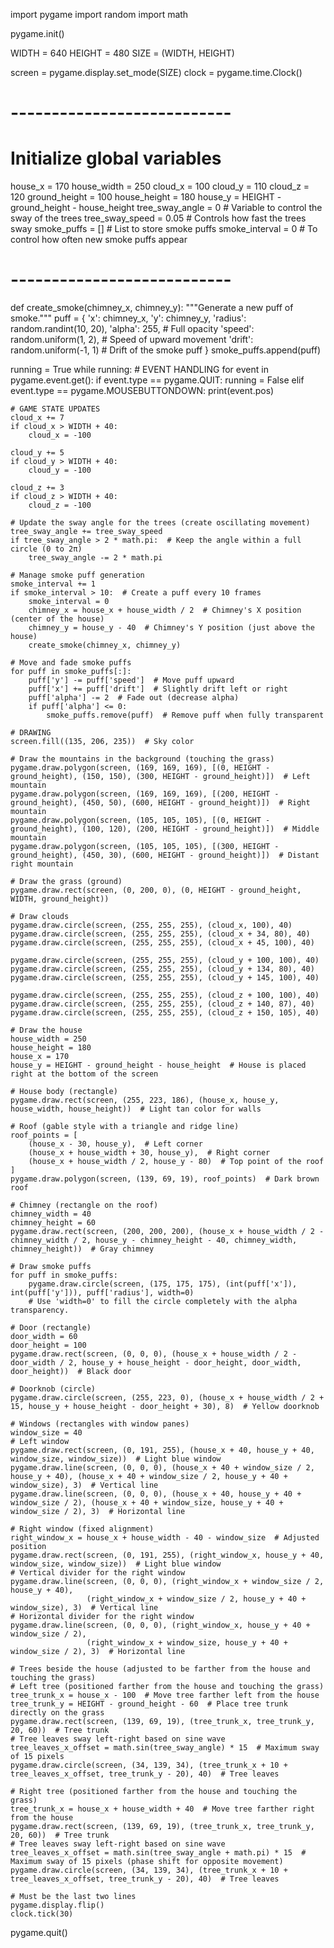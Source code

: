 import pygame
import random
import math

pygame.init()

WIDTH = 640
HEIGHT = 480
SIZE = (WIDTH, HEIGHT)

screen = pygame.display.set_mode(SIZE)
clock = pygame.time.Clock()

# ---------------------------
# Initialize global variables
house_x = 170
house_width = 250
cloud_x = 100
cloud_y = 110
cloud_z = 120
ground_height = 100
house_height = 180
house_y = HEIGHT - ground_height - house_height
tree_sway_angle = 0  # Variable to control the sway of the trees
tree_sway_speed = 0.05  # Controls how fast the trees sway
smoke_puffs = []  # List to store smoke puffs
smoke_interval = 0  # To control how often new smoke puffs appear
# ---------------------------

def create_smoke(chimney_x, chimney_y):
    """Generate a new puff of smoke."""
    puff = {
        'x': chimney_x,
        'y': chimney_y,
        'radius': random.randint(10, 20),
        'alpha': 255,  # Full opacity
        'speed': random.uniform(1, 2),  # Speed of upward movement
        'drift': random.uniform(-1, 1)  # Drift of the smoke puff
    }
    smoke_puffs.append(puff)

running = True
while running:
    # EVENT HANDLING
    for event in pygame.event.get():
        if event.type == pygame.QUIT:
            running = False
        elif event.type == pygame.MOUSEBUTTONDOWN:
            print(event.pos)

    # GAME STATE UPDATES
    cloud_x += 7
    if cloud_x > WIDTH + 40:
        cloud_x = -100

    cloud_y += 5
    if cloud_y > WIDTH + 40:
        cloud_y = -100
    
    cloud_z += 3
    if cloud_z > WIDTH + 40:
        cloud_z = -100

    # Update the sway angle for the trees (create oscillating movement)
    tree_sway_angle += tree_sway_speed
    if tree_sway_angle > 2 * math.pi:  # Keep the angle within a full circle (0 to 2π)
        tree_sway_angle -= 2 * math.pi

    # Manage smoke puff generation
    smoke_interval += 1
    if smoke_interval > 10:  # Create a puff every 10 frames
        smoke_interval = 0
        chimney_x = house_x + house_width / 2  # Chimney's X position (center of the house)
        chimney_y = house_y - 40  # Chimney's Y position (just above the house)
        create_smoke(chimney_x, chimney_y)

    # Move and fade smoke puffs
    for puff in smoke_puffs[:]:
        puff['y'] -= puff['speed']  # Move puff upward
        puff['x'] += puff['drift']  # Slightly drift left or right
        puff['alpha'] -= 2  # Fade out (decrease alpha)
        if puff['alpha'] <= 0:
            smoke_puffs.remove(puff)  # Remove puff when fully transparent

    # DRAWING
    screen.fill((135, 206, 235))  # Sky color

    # Draw the mountains in the background (touching the grass)
    pygame.draw.polygon(screen, (169, 169, 169), [(0, HEIGHT - ground_height), (150, 150), (300, HEIGHT - ground_height)])  # Left mountain
    pygame.draw.polygon(screen, (169, 169, 169), [(200, HEIGHT - ground_height), (450, 50), (600, HEIGHT - ground_height)])  # Right mountain
    pygame.draw.polygon(screen, (105, 105, 105), [(0, HEIGHT - ground_height), (100, 120), (200, HEIGHT - ground_height)])  # Middle mountain
    pygame.draw.polygon(screen, (105, 105, 105), [(300, HEIGHT - ground_height), (450, 30), (600, HEIGHT - ground_height)])  # Distant right mountain

    # Draw the grass (ground)
    pygame.draw.rect(screen, (0, 200, 0), (0, HEIGHT - ground_height, WIDTH, ground_height))

    # Draw clouds
    pygame.draw.circle(screen, (255, 255, 255), (cloud_x, 100), 40)
    pygame.draw.circle(screen, (255, 255, 255), (cloud_x + 34, 80), 40)
    pygame.draw.circle(screen, (255, 255, 255), (cloud_x + 45, 100), 40)

    pygame.draw.circle(screen, (255, 255, 255), (cloud_y + 100, 100), 40)
    pygame.draw.circle(screen, (255, 255, 255), (cloud_y + 134, 80), 40)
    pygame.draw.circle(screen, (255, 255, 255), (cloud_y + 145, 100), 40)

    pygame.draw.circle(screen, (255, 255, 255), (cloud_z + 100, 100), 40)
    pygame.draw.circle(screen, (255, 255, 255), (cloud_z + 140, 87), 40)
    pygame.draw.circle(screen, (255, 255, 255), (cloud_z + 150, 105), 40)

    # Draw the house
    house_width = 250
    house_height = 180
    house_x = 170
    house_y = HEIGHT - ground_height - house_height  # House is placed right at the bottom of the screen

    # House body (rectangle)
    pygame.draw.rect(screen, (255, 223, 186), (house_x, house_y, house_width, house_height))  # Light tan color for walls

    # Roof (gable style with a triangle and ridge line)
    roof_points = [
        (house_x - 30, house_y),  # Left corner
        (house_x + house_width + 30, house_y),  # Right corner
        (house_x + house_width / 2, house_y - 80)  # Top point of the roof
    ]
    pygame.draw.polygon(screen, (139, 69, 19), roof_points)  # Dark brown roof

    # Chimney (rectangle on the roof)
    chimney_width = 40
    chimney_height = 60
    pygame.draw.rect(screen, (200, 200, 200), (house_x + house_width / 2 - chimney_width / 2, house_y - chimney_height - 40, chimney_width, chimney_height))  # Gray chimney

    # Draw smoke puffs
    for puff in smoke_puffs:
        pygame.draw.circle(screen, (175, 175, 175), (int(puff['x']), int(puff['y'])), puff['radius'], width=0)
        # Use 'width=0' to fill the circle completely with the alpha transparency.

    # Door (rectangle)
    door_width = 60
    door_height = 100
    pygame.draw.rect(screen, (0, 0, 0), (house_x + house_width / 2 - door_width / 2, house_y + house_height - door_height, door_width, door_height))  # Black door

    # Doorknob (circle)
    pygame.draw.circle(screen, (255, 223, 0), (house_x + house_width / 2 + 15, house_y + house_height - door_height + 30), 8)  # Yellow doorknob

    # Windows (rectangles with window panes)
    window_size = 40
    # Left window
    pygame.draw.rect(screen, (0, 191, 255), (house_x + 40, house_y + 40, window_size, window_size))  # Light blue window
    pygame.draw.line(screen, (0, 0, 0), (house_x + 40 + window_size / 2, house_y + 40), (house_x + 40 + window_size / 2, house_y + 40 + window_size), 3)  # Vertical line
    pygame.draw.line(screen, (0, 0, 0), (house_x + 40, house_y + 40 + window_size / 2), (house_x + 40 + window_size, house_y + 40 + window_size / 2), 3)  # Horizontal line

    # Right window (fixed alignment)
    right_window_x = house_x + house_width - 40 - window_size  # Adjusted position
    pygame.draw.rect(screen, (0, 191, 255), (right_window_x, house_y + 40, window_size, window_size))  # Light blue window
    # Vertical divider for the right window
    pygame.draw.line(screen, (0, 0, 0), (right_window_x + window_size / 2, house_y + 40), 
                     (right_window_x + window_size / 2, house_y + 40 + window_size), 3)  # Vertical line
    # Horizontal divider for the right window
    pygame.draw.line(screen, (0, 0, 0), (right_window_x, house_y + 40 + window_size / 2), 
                     (right_window_x + window_size, house_y + 40 + window_size / 2), 3)  # Horizontal line

    # Trees beside the house (adjusted to be farther from the house and touching the grass)
    # Left tree (positioned farther from the house and touching the grass)
    tree_trunk_x = house_x - 100  # Move tree farther left from the house
    tree_trunk_y = HEIGHT - ground_height - 60  # Place tree trunk directly on the grass
    pygame.draw.rect(screen, (139, 69, 19), (tree_trunk_x, tree_trunk_y, 20, 60))  # Tree trunk
    # Tree leaves sway left-right based on sine wave
    tree_leaves_x_offset = math.sin(tree_sway_angle) * 15  # Maximum sway of 15 pixels
    pygame.draw.circle(screen, (34, 139, 34), (tree_trunk_x + 10 + tree_leaves_x_offset, tree_trunk_y - 20), 40)  # Tree leaves

    # Right tree (positioned farther from the house and touching the grass)
    tree_trunk_x = house_x + house_width + 40  # Move tree farther right from the house
    pygame.draw.rect(screen, (139, 69, 19), (tree_trunk_x, tree_trunk_y, 20, 60))  # Tree trunk
    # Tree leaves sway left-right based on sine wave
    tree_leaves_x_offset = math.sin(tree_sway_angle + math.pi) * 15  # Maximum sway of 15 pixels (phase shift for opposite movement)
    pygame.draw.circle(screen, (34, 139, 34), (tree_trunk_x + 10 + tree_leaves_x_offset, tree_trunk_y - 20), 40)  # Tree leaves

    # Must be the last two lines
    pygame.display.flip()
    clock.tick(30)

pygame.quit()

